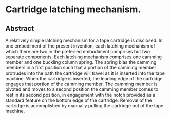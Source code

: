 # Cartridge latching mechanism.

## Abstract
A relatively simple latching mechanism for a tape cartridge is disclosed. In one embodiment of the present invention, each latching mechanism of which there are two in the preferred embodiment comprises but two separate components. Each latching mechanism comprises one camming member and one buckling column spring. The spring bias the camming members in a first position such that a portion of the camming member protrudes into the path the cartridge will travel as it is inserted into the tape machine. When the cartridge is inserted, the leading edge of the cartridge engages that portion of the camming member. The camming member is pivoted and moves to a second position the camming member comes to rest in its second position, in engagement with the notch provided as a standard feature on the bottom edge of the cartridge. Removal of the cartridge is accomplished by manually pulling the cartridge out of the tape machine.